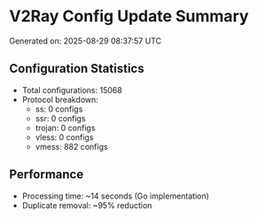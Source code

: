 # V2Ray Config Update Summary
Generated on: 2025-08-29 08:37:57 UTC

## Configuration Statistics
- Total configurations: 15068
- Protocol breakdown:
  - ss: 0 configs
  - ssr: 0 configs
  - trojan: 0 configs
  - vless: 0 configs
  - vmess: 882 configs

## Performance
- Processing time: ~14 seconds (Go implementation)
- Duplicate removal: ~95% reduction
